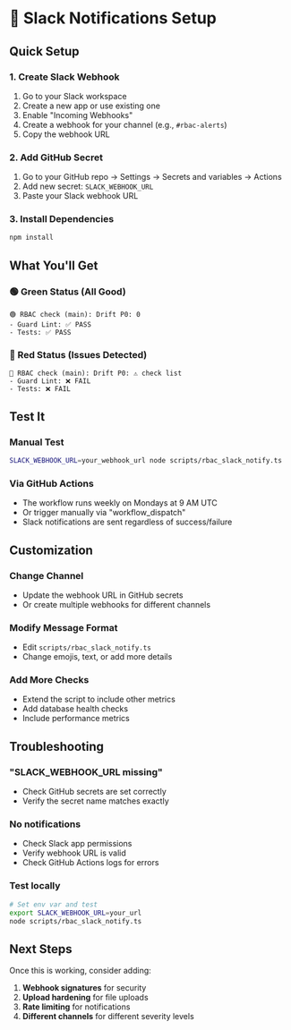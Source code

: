 # 🚨 Slack Notifications Setup

## Quick Setup

### 1. Create Slack Webhook

1. Go to your Slack workspace
2. Create a new app or use existing one
3. Enable "Incoming Webhooks"
4. Create a webhook for your channel (e.g., `#rbac-alerts`)
5. Copy the webhook URL

### 2. Add GitHub Secret

1. Go to your GitHub repo → Settings → Secrets and variables → Actions
2. Add new secret: `SLACK_WEBHOOK_URL`
3. Paste your Slack webhook URL

### 3. Install Dependencies

```bash
npm install
```

## What You'll Get

### 🟢 Green Status (All Good)

```
🟢 RBAC check (main): Drift P0: 0
- Guard Lint: ✅ PASS
- Tests: ✅ PASS
```

### 🔴 Red Status (Issues Detected)

```
🔴 RBAC check (main): Drift P0: ⚠️ check list
- Guard Lint: ❌ FAIL
- Tests: ❌ FAIL
```

## Test It

### Manual Test

```bash
SLACK_WEBHOOK_URL=your_webhook_url node scripts/rbac_slack_notify.ts
```

### Via GitHub Actions

- The workflow runs weekly on Mondays at 9 AM UTC
- Or trigger manually via "workflow_dispatch"
- Slack notifications are sent regardless of success/failure

## Customization

### Change Channel

- Update the webhook URL in GitHub secrets
- Or create multiple webhooks for different channels

### Modify Message Format

- Edit `scripts/rbac_slack_notify.ts`
- Change emojis, text, or add more details

### Add More Checks

- Extend the script to include other metrics
- Add database health checks
- Include performance metrics

## Troubleshooting

### "SLACK_WEBHOOK_URL missing"

- Check GitHub secrets are set correctly
- Verify the secret name matches exactly

### No notifications

- Check Slack app permissions
- Verify webhook URL is valid
- Check GitHub Actions logs for errors

### Test locally

```bash
# Set env var and test
export SLACK_WEBHOOK_URL=your_url
node scripts/rbac_slack_notify.ts
```

## Next Steps

Once this is working, consider adding:

1. **Webhook signatures** for security
2. **Upload hardening** for file uploads
3. **Rate limiting** for notifications
4. **Different channels** for different severity levels
